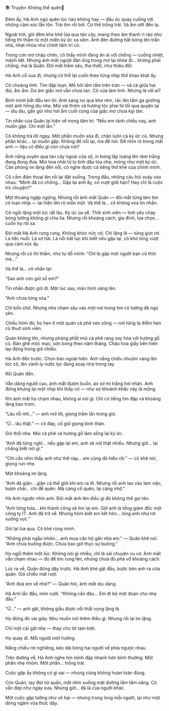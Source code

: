 📚 Truyện: Không thể quên🔞 
<br>

Đêm ấy, Hà Anh ngủ quên lúc nào không hay — đầu óc quay cuồng với những cảm xúc lẫn lộn. Trái tim rối bời. Cơ thể trống trải. Và ẩm ướt đến lạ.

Ngoài trời, gió đêm khe khẽ lùa qua tán cây, mang theo âm thanh rì rào như tiếng thì thầm từ một miền ký ức xa xăm. Ánh đèn đường hắt bóng lên trần nhà, nhạt nhòa như chính tâm trí cô.

Trong cơn mơ chập chờn, cô thấy mình đang ân ái với chồng — cuồng nhiệt, mãnh liệt. Nhưng ánh mắt người đàn ông trong mơ lại nhòe đi… không phải chồng, mà là Quân. Đôi mắt trầm sâu, tha thiết, như thiêu đốt.

Hà Anh cố xua đi, nhưng cơ thể lại cuốn theo từng nhịp thở khao khát ấy.

Cô choàng tỉnh. Tim đập loạn. Mồ hôi lấm tấm trên trán — và cả giữa hai đùi, ẩm ấm. Dư âm giấc mơ vẫn chưa tan. Cô vừa làm tình. Nhưng là với ai?

Bình minh bắt đầu len lỏi. Ánh sáng rọi qua khe rèm, rắc lên tấm ga giường một ánh hồng dịu nhẹ. Mùi vải thơm và hương tóc phai từ tối qua quyện lại — dìu dịu, gần gũi như hơi ấm cuối cùng của giấc mơ chưa kịp tàn.

Tin nhắn của Quân lại hiện về trong tâm trí: “Nếu em rảnh chiều nay, anh muốn gặp. Chỉ một lần.”

Cô không trả lời ngay. Một phần muốn xóa đi, chặn luôn cả ký ức cũ. Nhưng phần khác… lại muốn gặp. Không để nối lại, mà để hỏi. Để nhìn rõ trong mắt anh — liệu có điều gì còn chưa nói?

Ánh nắng xuyên qua tán cây ngoài cửa sổ, in bóng lấp loáng lên rèm trắng đang đung đưa. Mùi hoa nhài từ lọ tinh dầu tỏa nhẹ, mỏng như một ký ức. Căn phòng im lặng đến nỗi, cô nghe được cả tiếng thở khẽ của chính mình.

Cô cầm điện thoại lên rồi lại đặt xuống. Trong đầu, những câu hỏi xoáy vào nhau: “Mình đã có chồng… Gặp lại anh ấy, có vượt giới hạn? Hay chỉ là cuộc trò chuyện?”

Một thoáng ngập ngừng. Nhưng rồi ánh mắt Quân — đôi mắt từng làm tim cô loạn nhịp — lại hiện lên rõ mồn một. Và thế là… cô không xóa tin nhắn.

Cô ngồi lặng một lúc rất lâu. Ký ức ùa về. Thời sinh viên — tình yêu cháy bỏng tưởng không gì chia lìa. Nhưng rồi khoảng cách, gia đình, lựa chọn… cuốn họ rời xa.

Đôi mắt Hà Anh rưng rưng. Không khóc nức nở. Chỉ lặng lẽ — từng giọt rơi. Là tiếc nuối. Là sợ hãi. Là nỗi bất lực khi biết nếu gặp lại, cô khó lòng vượt qua cảm xúc ấy.

Nhưng rồi cô thì thầm, như tự dỗ mình: “Chỉ là gặp một người bạn cũ thôi mà…”

Và thế là… cô nhắn lại:

“Sao anh còn giữ số em?”

Tin nhắn được gửi đi. Một lúc sau, màn hình sáng lên.

“Anh chưa từng xóa.”

Chỉ bốn chữ. Nhưng như chạm sâu vào một nơi trong tim cô tưởng đã ngủ yên.

Chiều hôm đó, họ hẹn ở một quán cà phê ven sông — nơi từng là điểm hẹn cũ thuở sinh viên.

Quán không lớn, nhưng phảng phất mùi cà phê rang xay hòa với hương gỗ cũ. Bàn ghế mộc mạc, sơn bong theo năm tháng. Chậu hoa giấy bên hiên lay động trong gió chiều.

Hà Anh đến trước. Chọn bàn ngoài hiên. Ánh nắng chiều nhuộm vàng lên tóc cô, lên vành ly nước lọc đang xoay nhẹ trong tay.

Rồi Quân đến.

Vẫn dáng người cao, ánh mắt đượm buồn, áo sơ mi trắng hơi nhăn. Anh đứng khựng lại một nhịp khi thấy cô — như sợ khoảnh khắc này là mộng.

Khi ánh mắt họ chạm nhau, không ai nói gì. Chỉ có tiếng tim đập và khoảng lặng bao trùm.

“Lâu rồi nhỉ…” — anh mở lời, giọng trầm lẫn trong gió.

“Ừ… lâu thật.” — cô đáp, cố giữ giọng bình thản.

Gió thổi nhẹ. Mùi cà phê và hương gỗ làm sống lại ký ức.

“Anh đã từng nghĩ… nếu gặp lại em, anh sẽ nói thật nhiều. Nhưng giờ… lại chẳng biết nói gì.”

“Chỉ cần nhìn thấy anh như thế này… em cũng đủ hiểu rồi.” — cô khẽ nói, giọng run nhẹ.

Một khoảng im lặng.

“Anh đã giận… giận cả thế giới khi em ra đi. Nhưng rồi anh lao vào làm việc, bươn chải… chỉ để quên. Mà càng cố quên, lại càng nhớ.”

Hà Anh ngước nhìn anh. Đôi mắt ánh lên điều gì đó không thể gọi tên.

“Anh từng hứa… khi thành công sẽ tìm lại em. Giờ anh là tổng giám đốc một công ty IT. Anh đã trở về. Nhưng hôm biết em kết hôn… lòng anh như rơi xuống vực.”

Gió lại lùa qua. Cô khẽ rùng mình.

“Không phải ngẫu nhiên… anh mua căn hộ gần nhà em.” — Quân khẽ nói. “Anh chưa buông được. Chưa bao giờ thực sự buông.”

Họ ngồi thêm một lúc. Không nói gì nhiều, chỉ là vài chuyện vu vơ. Ánh mắt vẫn chạm nhau — đủ để tim rung lên, nhưng chưa đủ phá vỡ khoảng cách.

Lúc ra về, Quân đứng dậy trước. Hà Anh khẽ gật đầu, bước bên anh ra cửa quán. Gió chiều mát rượi.

“Anh đưa em về nhé?” — Quân hỏi, ánh mắt dịu dàng.

Hà Anh lắc đầu, mỉm cười. “Không cần đâu… Em đi bộ một đoạn cho nhẹ đầu.”

“Ừ…” — anh gật, không giấu được nỗi thất vọng lặng lẽ.

Họ đứng đó vài giây. Như muốn nói thêm điều gì. Nhưng rồi lại im lặng.

Chỉ một cái gật nhẹ — thay cho lời tạm biệt.

Họ quay đi. Mỗi người một hướng.

Nắng chiều rơi nghiêng, kéo dài bóng hai người về phía ngược nhau.

Trên đường về, Hà Anh nghe tim mình đập nhanh hơn bình thường. Một phần nhẹ nhõm. Một phần… trống trải.

Cuộc gặp ấy không có gì sai — nhưng cũng không hoàn toàn đúng.

Còn Quân, tay đút túi quần, mắt nhìn xuống mặt đường lấm tấm nắng. Cô vẫn đẹp như ngày xưa. Nhưng giờ… đã là của người khác.

Một cuộc gặp tưởng như vô hại — nhưng trong lòng mỗi người, lại như một dòng ngầm vừa thức dậy.
